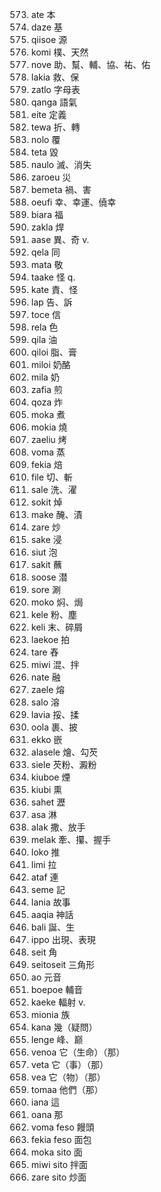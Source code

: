 573. ate 本
574. daze 基
575. qiisoe 源
576. komi 樸、天然
577. nove 助、幫、輔、協、祐、佑
578. lakia 救、保
579. zatlo 字母表
580. qanga 語氣
581. eite 定義
582. tewa 折、轉
583. nolo 覆
584. teta 毀
585. naulo 滅、消失
586. zaroeu 災
587. bemeta 禍、害
588. oeufi 幸、幸運、僥幸
589. biara 福
590. zakla 焊
591. aase 異、奇 v.
592. qela 同
593. mata 敬
594. taake 怪 q.
595. kate 責、怪
596. lap 告、訴
597. toce 信
598. rela 色
599. qila 油
600. qiloi 脂、膏
601. miloi 奶酪
602. mila 奶
603. zafia 煎
604. qoza 炸
605. moka 煮
606. mokia 燒
607. zaeliu 烤
608. voma 蒸
609. fekia 焙
610. file 切、斬
611. sale 洗、濯
612. sokit 焯
613. make 醃、漬
614. zare 炒
615. sake 浸
616. siut 泡
617. sakit 蘸
618. soose 潜
619. sore 涮
620. moko 焖、焗
621. kele 粉、塵
622. keli 末、碎屑
623. laekoe 拍
624. tare 舂
625. miwi 混、拌
626. nate 融
627. zaele 熔
628. salo 溶
629. lavia 挼、揉
630. oola 裹、披
631. ekko 嵌
632. alasele 燴、勾芡
633. siele 芡粉、澱粉
634. kiuboe 煙
635. kiubi 熏
636. sahet 瀝
637. asa 淋
638. alak 撒、放手
639. melak 牽、攥、握手
640. loko 推
641. limi 拉
642. ataf 連
643. seme 記
644. lania 故事
645. aaqia 神話
646. bali 誕、生
647. ippo 出現、表現
648. seit 角
649. seitoseit 三角形
650. ao 元音
651. boepoe 輔音
652. kaeke 輻射 v.
653. mionia 族
654. kana 幾（疑問）
655. lenge 峰、巅
656. venoa 它（生命）（那）
657. veta 它（事）（那）
658. vea 它（物）（那）
659. tomaa 他們（那）
660. iana 這
661. oana 那
662. voma feso 饅頭
663. fekia feso 面包
664. moka sito 面
665. miwi sito 拌面
666. zare sito 炒面